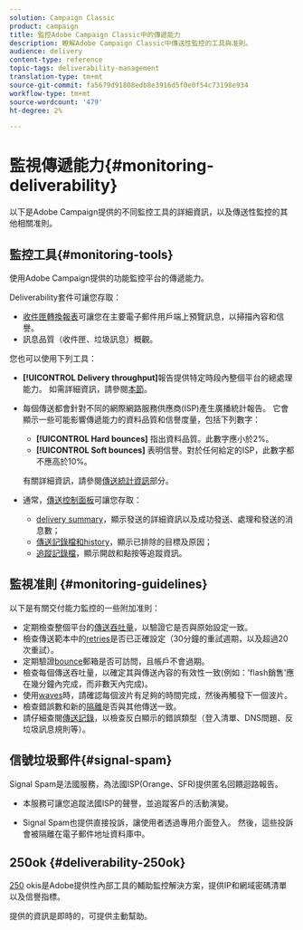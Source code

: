 ```yaml
---
solution: Campaign Classic
product: campaign
title: 監控Adobe Campaign Classic中的傳遞能力
description: 瞭解Adobe Campaign Classic中傳送性監控的工具與准則。
audience: delivery
content-type: reference
topic-tags: deliverability-management
translation-type: tm+mt
source-git-commit: fa5679d91808edb8e3916d5f0e0f54c73198e934
workflow-type: tm+mt
source-wordcount: '479'
ht-degree: 2%

---
```



# 監視傳遞能力{#monitoring-deliverability}

以下是Adobe Campaign提供的不同監控工具的詳細資訊，以及傳送性監控的其他相關准則。

## 監控工具{#monitoring-tools}

使用Adobe Campaign提供的功能監控平台的傳遞能力。

Deliverability套件可讓您存取：

* [收件匣轉換報表](../../delivery/using/inbox-rendering.md)可讓您在主要電子郵件用戶端上預覽訊息，以掃描內容和信譽。
* 訊息品質（收件匣、垃圾訊息）概觀。

您也可以使用下列工具：

* **[!UICONTROL Delivery throughput]**&#x200B;報告提供特定時段內整個平台的總處理能力。 如需詳細資訊，請參閱[本節](../../reporting/using/global-reports.md#delivery-throughput)。
* 每個傳送都會針對不同的網際網路服務供應商(ISP)產生廣播統計報告。 它會顯示一些可能影響傳遞能力的資料品質和信譽度量，包括下列數字：
   * **[!UICONTROL Hard bounces]** 指出資料品質。此數字應小於2%。
   * **[!UICONTROL Soft bounces]** 表明信譽。對於任何給定的ISP，此數字都不應高於10%。

   有關詳細資訊，請參閱[傳送統計資訊](../../reporting/using/global-reports.md#delivery-statistics)部分。
* 通常，[傳送控制面板](../../delivery/using/about-delivery-monitoring.md)可讓您存取：
   * [delivery summary](../../delivery/using/delivery-dashboard.md#delivery-summary)，顯示發送的詳細資訊以及成功發送、處理和發送的消息數；
   * [傳送記錄檔和history](../../delivery/using/delivery-dashboard.md#delivery-logs-and-history)，顯示已排除的目標及原因；
   * [追蹤記錄檔](../../delivery/using/delivery-dashboard.md#tracking-logs)，顯示開啟和點按等追蹤資訊。

## 監視准則 {#monitoring-guidelines}

以下是有關交付能力監控的一些附加准則：

* 定期檢查整個平台的[傳送吞吐量](../../reporting/using/global-reports.md#delivery-throughput)，以驗證它是否與原始設定一致。
* 檢查傳送範本中的[retries](../../delivery/using/understanding-delivery-failures.md#retries-after-a-delivery-temporary-failure)是否已正確設定（30分鐘的重試週期，以及超過20次重試）。
* 定期驗證[bounce](../../delivery/using/understanding-delivery-failures.md#bounce-mail-management)郵箱是否可訪問，且帳戶不會過期。
* 檢查每個傳送吞吐量，以確定其與傳送內容的有效性一致(例如：&#39;flash銷售&#39;應在幾分鐘內完成，而非數天內完成)。
* 使用[waves](../../delivery/using/steps-sending-the-delivery.md#sending-using-multiple-waves)時，請確認每個波片有足夠的時間完成，然後再觸發下一個波片。
* 檢查錯誤數和新的[隔離](../../delivery/using/understanding-quarantine-management.md)是否與其他傳送一致。
* 請仔細查閱[傳送記錄](../../delivery/using/delivery-dashboard.md#delivery-logs-and-history)，以檢查反白顯示的錯誤類型（登入清單、DNS問題、反垃圾訊息規則等）。

## 信號垃圾郵件{#signal-spam}

Signal Spam是法國服務，為法國ISP(Orange、SFR)提供匿名回饋迴路報告。

* 本服務可讓您追蹤法國ISP的聲譽，並追蹤客戶的活動演變。

* Signal Spam也提供直接投訴，讓使用者透過專用介面登入。 然後，這些投訴會被隔離在電子郵件地址資料庫中。

## 250ok {#deliverability-250ok}

[250](https://250ok.com/) okis是Adobe提供性內部工具的輔助監控解決方案，提供IP和網域密碼清單以及信譽指標。

提供的資訊是即時的，可提供主動幫助。

<!--### Delivery Reports - Broadcast Statistics {#broadcast-statistics}

Each delivery will generate a broadcast statistics report when you open a delivery in the “Deliveries List”, which includes some reputation metrics that may impact your deliverability.-->
